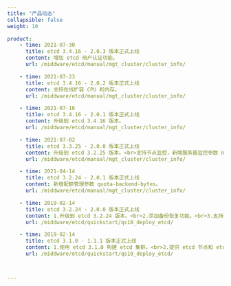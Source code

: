 ```yaml
---
title: "产品动态"
collapsible: false
weight: 10

product:
    - time: 2021-07-30
      title: etcd 3.4.16 - 2.0.3 版本正式上线
      content: 增加 etcd 用户认证功能。
      url: /middware/etcd/manual/mgt_cluster/cluster_info/

    - time: 2021-07-23
      title: etcd 3.4.16 - 2.0.2 版本正式上线
      content: 支持在线扩容 CPU 和内存。
      url: /middware/etcd/manual/mgt_cluster/cluster_info/

    - time: 2021-07-16
      title: etcd 3.4.16 - 2.0.1 版本正式上线
      content: 升级到 etcd 3.4.16 版本。
      url: /middware/etcd/manual/mgt_cluster/cluster_info/

    - time: 2021-07-02
      title: etcd 3.3.25 - 2.0.0 版本正式上线
      content: 升级到 etcd 3.2.25 版本。<br>支持节点监控，新增服务器监控参数 node_exporter。
      url: /middware/etcd/manual/mgt_cluster/cluster_info/

    - time: 2021-04-14
      title: etcd 3.2.24 - 2.0.1 版本正式上线
      content: 新增配额管理参数 quota-backend-bytes。
      url: /middware/etcd/manual/mgt_cluster/cluster_info/

    - time: 2019-02-14
      title: etcd 3.2.24 - 2.0.0 版本正式上线
      content: 1.升级到 etcd 3.2.24 版本。<br>2.添加备份恢复功能。<br>3.支持滚动升级，集群可不关机无感知升级。<br>4.支持在 Region 多可用区区域部署，同城多活。<br>5.新增单节点模式方便开发和测试。
      url: /middware/etcd/quickstart/qs10_deploy_etcd/

    - time: 2019-02-14
      title: etcd 3.1.0 - 1.1.1 版本正式上线
      content: 1.使用 etcd 3.1.0 构建 etcd 集群。<br>2.提供 etcd 节点和 etcd 代理功能。
      url: /middware/etcd/quickstart/qs10_deploy_etcd/



---
```


